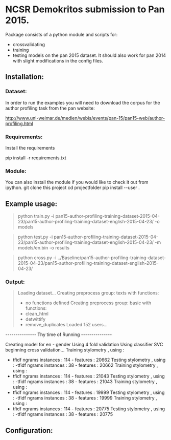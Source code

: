 # NCSR Demokritos submission to Pan 2015.

Package consists of a python module and scripts for:
- crossvalidating
- training
- testing
models on the pan 2015 dataset.
It should also work for pan 2014 with slight modifications in the config files.

## Installation:

### Dataset:
In order to run the examples you will need to download the corpus for the author profiling task
from the pan website:

http://www.uni-weimar.de/medien/webis/events/pan-15/pan15-web/author-profiling.html

### Requirements:

Install the requirements 

pip install -r requirements.txt

### Module:

You can also install the module if you would like to check it out from ipython.
git clone this project
cd projectfolder
pip install --user .

## Example usage:

> python train.py -i pan15-author-profiling-training-dataset-2015-04-23/pan15-author-profiling-training-dataset-english-2015-04-23/ -o models


> python test.py -i pan15-author-profiling-training-dataset-2015-04-23/pan15-author-profiling-training-dataset-english-2015-04-23/ -m models/en.bin -o results

> python cross.py -i ../Baseline/pan15-author-profiling-training-dataset-2015-04-23/pan15-author-profiling-training-dataset-english-2015-04-23/

### Output:

> Loading dataset...
> Creating preprocess group: texts
> with functions:
> - no functions defined
> Creating preprocess group: basic
> with functions:
> - clean_html
> - detwittify
> - remove_duplicates
> Loaded 152 users...


--------------- Thy time of Running ---------------

Creating model for en - gender
Using 4 fold validation
Using classifier SVC
beginning cross validation...
Training stylometry , using :
- tfidf ngrams
instances : 114 - features : 20662
Testing stylometry , using :
 -tfidf ngrams
instances : 38 - features : 20662
Training stylometry , using :
- tfidf ngrams
instances : 114 - features : 21043
Testing stylometry , using :
 -tfidf ngrams
instances : 38 - features : 21043
Training stylometry , using :
- tfidf ngrams
instances : 114 - features : 19999
Testing stylometry , using :
 -tfidf ngrams
instances : 38 - features : 19999
Training stylometry , using :
- tfidf ngrams
instances : 114 - features : 20775
Testing stylometry , using :
 -tfidf ngrams
instances : 38 - features : 20775

## Configuration:
